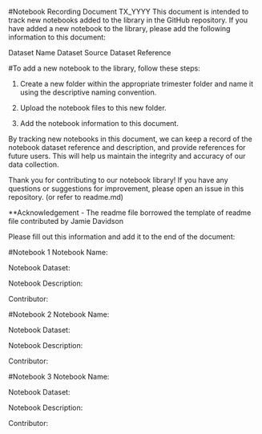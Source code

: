 #Notebook Recording Document TX_YYYY
This document is intended to track new notebooks added to the library in the GitHub repository. If you have added a new notebook to the library, please add the following information to this document:

Dataset Name Dataset Source Dataset Reference

#To add a new notebook to the library, follow these steps:
1. Create a new folder within the appropriate trimester folder and name it using the descriptive naming convention.

2. Upload the notebook files to this new folder.

3. Add the notebook information to this document.

By tracking new notebooks in this document, we can keep a record of the notebook dataset reference and description, and provide references for future users. This will help us maintain the integrity and accuracy of our data collection.

Thank you for contributing to our notebook library! If you have any questions or suggestions for improvement, please open an issue in this repository. (or refer to readme.md)

**Acknowledgement - The readme file borrowed the template of readme file contributed by Jamie Davidson

Please fill out this information and add it to the end of the document:

#Notebook 1
Notebook Name:

Notebook Dataset:

Notebook Description:

Contributor:

#Notebook 2
Notebook Name:

Notebook Dataset:

Notebook Description:

Contributor:

#Notebook 3
Notebook Name:

Notebook Dataset:

Notebook Description:

Contributor:

